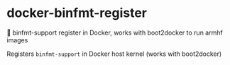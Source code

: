 # docker-binfmt-register
:whale: binfmt-support register in Docker, works with boot2docker to run armhf images

Registers `binfmt-support` in Docker host kernel (works with boot2docker)
